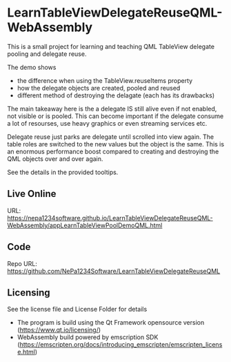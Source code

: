 # LearnTableViewDelegateReuseQML-WebAssembly

This is a small project for learning and teaching QML TableView delegate pooling and delegate reuse.

The demo shows 
- the difference when using the TableView.reuseItems property 
- how the delegate objects are created, pooled and reused
- different method of destroying the delagate (each has its drawbacks)


The main takeaway here is the a delegate IS still alive even if not enabled, not visible or is pooled.
This can become important if the delegate consume a lot of resourses, use heavy graphics or even streaming services etc.

Delegate reuse just parks are delegate until scrolled into view again. The table roles are switched to the new values but the object is the same. This is an enormous performance boost compared to creating and destroying the QML objects over and over again.

See the details in the provided tooltips.

## Live Online

URL: https://nepa1234software.github.io/LearnTableViewDelegateReuseQML-WebAssembly/appLearnTableViewPoolDemoQML.html

## Code

Repo URL: https://github.com/NePa1234Software/LearnTableViewDelegateReuseQML

## Licensing

See the license file and License Folder for details
- The program is build using the Qt Framework opensource version (https://www.qt.io/licensing/)
- WebAssembly build powered by emscription SDK (https://emscripten.org/docs/introducing_emscripten/emscripten_license.html)

